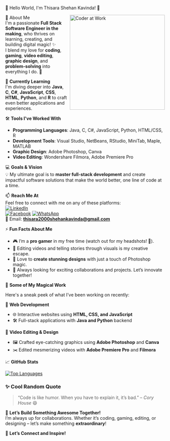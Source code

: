
 👋 Hello World, I'm Thisara Shehan Kavinda! 🌟

<img align="right" src="https://camo.githubusercontent.com/8474282b266f4488825a5ff9333ecc272be53f2ca9f1e4eb304e73646a64c395/68747470733a2f2f6d69726f2e6d656469756d2e636f6d2f76322f726573697a653a6669743a313335382f312a6752654c5236685a6a77794278486d664c4e314156772e676966" alt="Coder at Work" width="300"/>


 🌟 About Me  
I'm a passionate **Full Stack Software Engineer in the making**, who thrives on learning, creating, and building digital magic! ✨  
I blend my love for **coding**, **gaming**, **video editing**, **graphic design**, and **problem-solving** into everything I do. 🚀  

 🌱 **Currently Learning**  
I'm diving deeper into **Java**, **C**, **C#**, **JavaScript**, **CSS**, **HTML**, **Python**, and **R** to craft even better applications and experiences.  

 🛠️ **Tools I've Worked With**  
- **Programming Languages**: Java, C, C#, JavaScript, Python, HTML/CSS, R  
- **Development Tools**: Visual Studio, NetBeans, RStudio, MiniTab, Maple, MATLAB  
- **Graphic Design**: Adobe Photoshop, Canva  
- **Video Editing**: Wondershare Filmora, Adobe Premiere Pro  

 💻 **Goals & Vision**  
💡 My ultimate goal is to **master full-stack development** and create impactful software solutions that make the world better, one line of code at a time.  

 📫 **Reach Me At**  
Feel free to connect with me on any of these platforms:  
[![LinkedIn](https://img.shields.io/badge/LinkedIn-ThisaraShehanKavinda-blue?style=for-the-badge&logo=linkedin)](www.linkedin.com/in/thisara-shehan-kavinda-b66044289)  
[![Facebook](https://img.shields.io/badge/Facebook-ThisaraShehanKavinda-blue?style=for-the-badge&logo=facebook)]([https://facebook.com/yourprofile](https://www.facebook.com/thisarashehan.kavinda.9))  
[![WhatsApp](https://img.shields.io/badge/WhatsApp-ThisaraShehanKavinda-brightgreen?style=for-the-badge&logo=whatsapp)](https://wa.me/+94757975191)  
📧 Email: **thisara2000shehankavinda@gmail.com**  



 ⚡ **Fun Facts About Me**  
- 🎮 I’m a **pro gamer** in my free time (watch out for my headshots! 🎯).  
- 🎥 Editing videos and telling stories through visuals is my creative escape.  
- 🎨 Love to **create stunning designs** with just a touch of Photoshop magic.  
- 🚀 Always looking for exciting collaborations and projects. Let’s innovate together!  



 🎯 **Some of My Magical Work**  

Here's a sneak peek of what I’ve been working on recently:

 🌌 **Web Development**  
- 🌐 Interactive websites using **HTML, CSS, and JavaScript**  
- 🛠 Full-stack applications with **Java and Python** backend  

 🎥 **Video Editing & Design**  
- 🖼 Crafted eye-catching graphics using **Adobe Photoshop** and **Canva**  
- ✂️ Edited mesmerizing videos with **Adobe Premiere Pro** and **Filmora**  



📈 **GitHub Stats**  


[![Top Languages](https://github-readme-stats.vercel.app/api/top-langs/?username=ThisaraShehanKavinda&layout=compact&theme=radical)](https://github.com/ThisaraShehanKavinda)



### ✨ **Cool Random Quote**
> “Code is like humor. When you have to explain it, it’s bad.” – *Cory House* 😄  



 🚀 **Let’s Build Something Awesome Together!**  
I’m always up for collaborations. Whether it’s coding, gaming, editing, or designing – let’s make something **extraordinary**!



🌟 **Let’s Connect and Inspire!**  


